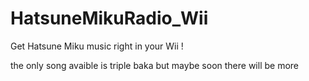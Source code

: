 # HatsuneMikuRadio_Wii

Get Hatsune Miku music right in your Wii !

the only song avaible is triple baka but maybe soon there will be more

